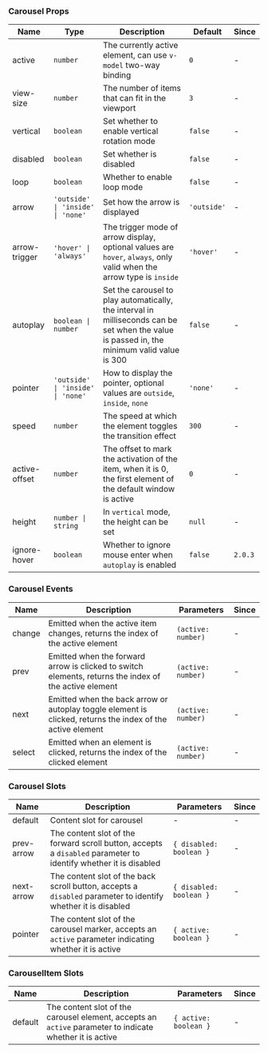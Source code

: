 ### Carousel Props

| Name          | Type                              | Description                                                                                                                                 | Default     | Since   |
| ------------- | --------------------------------- | ------------------------------------------------------------------------------------------------------------------------------------------- | ----------- | ------- |
| active        | `number`                          | The currently active element, can use `v-model` two-way binding                                                                             | `0`         | -       |
| view-size     | `number`                          | The number of items that can fit in the viewport                                                                                            | `3`         | -       |
| vertical      | `boolean`                         | Set whether to enable vertical rotation mode                                                                                                | `false`     | -       |
| disabled      | `boolean`                         | Set whether is disabled                                                                                                                     | `false`     | -       |
| loop          | `boolean`                         | Whether to enable loop mode                                                                                                                 | `false`     | -       |
| arrow         | `'outside' \| 'inside' \| 'none'` | Set how the arrow is displayed                                                                                                              | `'outside'` | -       |
| arrow-trigger | `'hover' \| 'always'`             | The trigger mode of arrow display, optional values ​​are `hover`, `always`, only valid when the arrow type is `inside`                      | `'hover'`   | -       |
| autoplay      | `boolean \| number`               | Set the carousel to play automatically, the interval in milliseconds can be set when the value is passed in, the minimum valid value is 300 | `false`     | -       |
| pointer       | `'outside' \| 'inside' \| 'none'` | How to display the pointer, optional values ​​are `outside`, `inside`, `none`                                                               | `'none'`    | -       |
| speed         | `number`                          | The speed at which the element toggles the transition effect                                                                                | `300`       | -       |
| active-offset | `number`                          | The offset to mark the activation of the item, when it is 0, the first element of the default window is active                              | `0`         | -       |
| height        | `number \| string`                | In `vertical` mode, the height can be set                                                                                                   | `null`      | -       |
| ignore-hover  | `boolean`                         | Whether to ignore mouse enter when `autoplay` is enabled                                                                                    | `false`     | `2.0.3` |

### Carousel Events

| Name   | Description                                                                                                | Parameters         | Since |
| ------ | ---------------------------------------------------------------------------------------------------------- | ------------------ | ----- |
| change | Emitted when the active item changes, returns the index of the active element                              | `(active: number)` | -     |
| prev   | Emitted when the forward arrow is clicked to switch elements, returns the index of the active element      | `(active: number)` | -     |
| next   | Emitted when the back arrow or autoplay toggle element is clicked, returns the index of the active element | `(active: number)` | -     |
| select | Emitted when an element is clicked, returns the index of the clicked element                               | `(active: number)` | -     |

### Carousel Slots

| Name       | Description                                                                                                      | Parameters              | Since |
| ---------- | ---------------------------------------------------------------------------------------------------------------- | ----------------------- | ----- |
| default    | Content slot for carousel                                                                                        | -                       | -     |
| prev-arrow | The content slot of the forward scroll button, accepts a `disabled` parameter to identify whether it is disabled | `{ disabled: boolean }` | -     |
| next-arrow | The content slot of the back scroll button, accepts a `disabled` parameter to identify whether it is disabled    | `{ disabled: boolean }` | -     |
| pointer    | The content slot of the carousel marker, accepts an `active` parameter indicating whether it is active           | `{ active: boolean }`   | -     |

### CarouselItem Slots

| Name    | Description                                                                                              | Parameters            | Since |
| ------- | -------------------------------------------------------------------------------------------------------- | --------------------- | ----- |
| default | The content slot of the carousel element, accepts an `active` parameter to indicate whether it is active | `{ active: boolean }` | -     |
